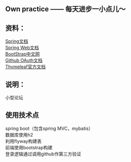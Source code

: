 ## Own practice —— 每天进步一小点儿～

## 资料：
[Spring文档](https://spring.io/guides)  
[Spring Web文档](https://spring.io/guides/gs/serving-web-content/)  
[BootStrap中文网](https://v3.bootcss.com/)    
[Github OAuth文档](https://developer.github.com/apps/building-oauth-apps/creating-an-oauth-app/)    
[Thymeleaf官方文档](https://www.thymeleaf.org/doc/tutorials/3.0/usingthymeleaf.html)   




## 说明：
小型论坛


## 使用技术点
spring boot（包含spring MVC，mybatis）  
数据库使用h2  
利用flyway构建表  
前端使用bootstrap构建  
登录逻辑通过调用github作第三方验证 



